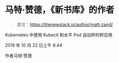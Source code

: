 # 马特·赞德，《新书库》的作者

> 原文：<https://thenewstack.io/author/matt-zand/>

Kubernetes 中使用 Kubectl 和水平 Pod 自动秤的秤应用

2019 年 10 月 22 日上午 8:44

作者马特·赞德